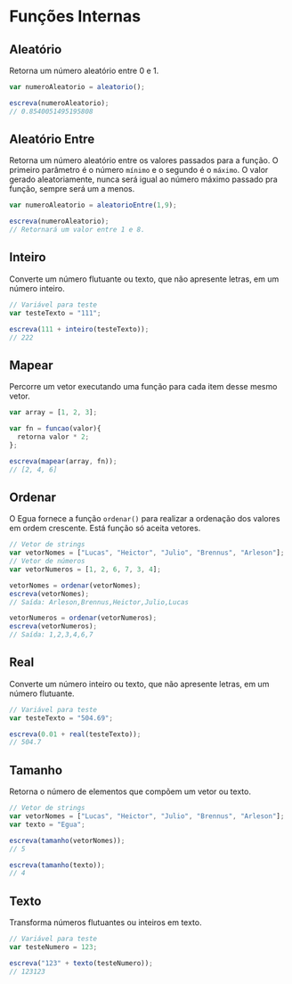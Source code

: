 # Funções Internas

## Aleatório

Retorna um número aleatório entre 0 e 1.

```js
var numeroAleatorio = aleatorio();

escreva(numeroAleatorio);
// 0.8540051495195808
```

## Aleatório Entre

Retorna um número aleatório entre os valores passados para a função. O primeiro parâmetro é o número `mínimo` e o segundo é o `máximo`.
O valor gerado aleatoriamente, nunca será igual ao número máximo passado pra função, sempre será um a menos.

```js
var numeroAleatorio = aleatorioEntre(1,9);

escreva(numeroAleatorio);
// Retornará um valor entre 1 e 8.
```

## Inteiro

Converte um número flutuante ou texto, que não apresente letras, em um número inteiro.

```js
// Variável para teste
var testeTexto = "111";

escreva(111 + inteiro(testeTexto));
// 222
```

## Mapear

Percorre um vetor executando uma função para cada item desse mesmo vetor.

```js
var array = [1, 2, 3];

var fn = funcao(valor){
  retorna valor * 2;
};

escreva(mapear(array, fn));
// [2, 4, 6]
```

## Ordenar

O Egua fornece a função `ordenar()` para realizar a ordenação dos valores em ordem crescente. Está função só aceita vetores.

```js
// Vetor de strings
var vetorNomes = ["Lucas", "Heictor", "Julio", "Brennus", "Arleson"];
// Vetor de números
var vetorNumeros = [1, 2, 6, 7, 3, 4];

vetorNomes = ordenar(vetorNomes);
escreva(vetorNomes);
// Saída: Arleson,Brennus,Heictor,Julio,Lucas

vetorNumeros = ordenar(vetorNumeros);
escreva(vetorNumeros);
// Saída: 1,2,3,4,6,7
```

## Real

Converte um número inteiro ou texto, que não apresente letras, em um número flutuante.

```js
// Variável para teste
var testeTexto = "504.69";

escreva(0.01 + real(testeTexto));
// 504.7
```

## Tamanho

Retorna o número de elementos que compõem um vetor ou texto.

```js
// Vetor de strings
var vetorNomes = ["Lucas", "Heictor", "Julio", "Brennus", "Arleson"];
var texto = "Egua";

escreva(tamanho(vetorNomes));
// 5

escreva(tamanho(texto));
// 4
```

## Texto

Transforma números flutuantes ou inteiros em texto.

```js
// Variável para teste
var testeNumero = 123;

escreva("123" + texto(testeNumero));
// 123123
```